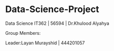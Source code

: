 # Data-Science-Project
Data Science IT362 | 56594 | Dr.Khulood Alyahya









Group Members:


Leader:Layan Murayshid | 444201057



